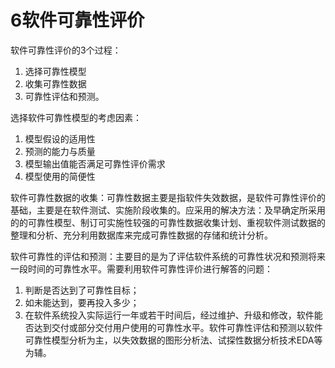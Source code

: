 # 6软件可靠性评价

软件可靠性评价的3个过程：

1. 选择可靠性模型
2. 收集可靠性数据
3. 可靠性评估和预测。


选择软件可靠性模型的考虑因素：

1. 模型假设的适用性
2. 预测的能力与质量
3. 模型输出值能否满足可靠性评价需求
4. 模型使用的简便性

软件可靠性数据的收集：可靠性数据主要是指软件失效数据，是软件可靠性评价的基础，主要是在软件测试、实施阶段收集的。应采用的解决方法：及早确定所采用的的可靠性模型、制订可实施性较强的可靠性数据收集计划、重视软件测试数据的整理和分析、充分利用数据库来完成可靠性数据的存储和统计分析。


软件可靠性的评估和预测：主要目的是为了评估软件系统的可靠性状况和预测将来一段时间的可靠性水平。需要利用软件可靠性评价进行解答的问题：

1. 判断是否达到了可靠性目标；
2. 如未能达到，要再投入多少；
3. 在软件系统投入实际运行一年或若干时间后，经过维护、升级和修改，软件能否达到交付或部分交付用户使用的可靠性水平。软件可靠性评估和预测以软件可靠性模型分析为主，以失效数据的图形分析法、试探性数据分析技术EDA等为辅。































